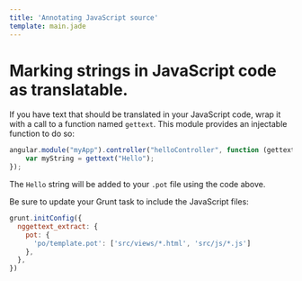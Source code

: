 ```yaml
---
title: 'Annotating JavaScript source'
template: main.jade
---
```


# Marking strings in JavaScript code as translatable.

If you have text that should be translated in your JavaScript code, wrap it with a call to a function named `gettext`. This module provides an injectable function to do so:

```javascript
angular.module("myApp").controller("helloController", function (gettext) {
    var myString = gettext("Hello");
});
```

The `Hello` string will be added to your `.pot` file using the code above.

Be sure to update your Grunt task to include the JavaScript files:

```javascript
grunt.initConfig({
  nggettext_extract: {
    pot: {
      'po/template.pot': ['src/views/*.html', 'src/js/*.js']
    },
  },
})
```
